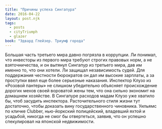 ```yaml
---
title: "Причины успеха Сингапура"
date: 2016-04-22
layout: post.njk
tags:
  - posts
  - cityTriumph
  - glazer
book: "Эдвард Глейзер. Триумф города"
---
```


Большая часть третьего мира давно погрязла в коррупции. Ли понимал, что инвесторы из первого мира требуют строгих правовых норм, а не взяточничества, и он вытянул Сингапур из третьего мира, дав им именно то, что они хотели. Ли защищал независимость судей. Для поддержания честности бюрократов он дал им высокие зарплаты, а за проступки ввел еще более серьезные наказания. Инспектор Клузо из «Розовой пантеры» не слишком убедительно объясняет происхождение дорогих мехов своей вороватой жены тем, что она сильно экономит на домашнем хозяйстве. В Сингапуре расходов мадам Клузо уже хватило бы, чтоб засудить инспектора. Расточительного стиля жизни тут достаточно, чтобы доказать вину государственного чиновника. Уильямс по кличке Clubber, нью-йоркский полицейский, владевший яхтой и усадьбой, никогда не смог бы отвертеться, заявив, что он успешно спекулировал на японской недвижимости.
